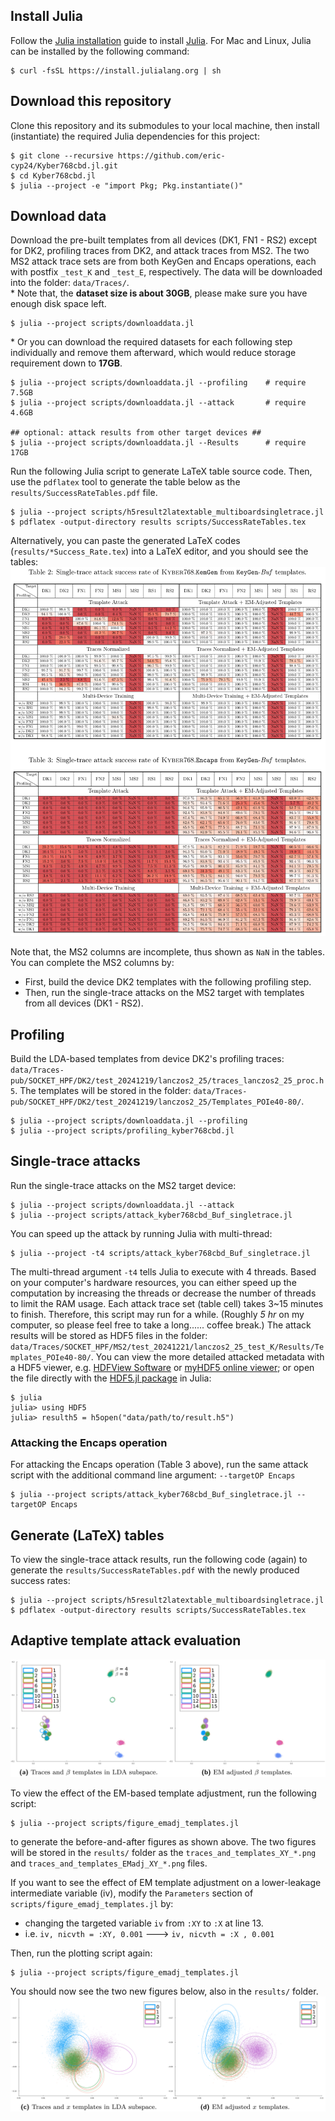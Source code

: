 

## Install Julia
Follow the [Julia installation](https://julialang.org/downloads/)
guide to install [Julia](https://docs.julialang.org/en/v1.11/manual/getting-started/).
For Mac and Linux, Julia can be installed by the following command:
```
$ curl -fsSL https://install.julialang.org | sh
```


## Download this repository
Clone this repository and its submodules to your local machine, then install
(instantiate) the required Julia dependencies for this project:
```
$ git clone --recursive https://github.com/eric-cyp24/Kyber768cbd.jl.git
$ cd Kyber768cbd.jl
$ julia --project -e "import Pkg; Pkg.instantiate()"
```


## Download data
Download the pre-built templates from all devices (DK1, FN1 - RS2) except for DK2,
profiling traces from DK2, and attack traces from MS2. The two MS2 attack trace sets
are from both KeyGen and Encaps operations, each with postfix `_test_K` and `_test_E`,
respectively.
The data will be downloaded into the folder: `data/Traces/`.\
\* Note that, the **dataset size is about 30GB**, please make sure you have
enough disk space left.
```
$ julia --project scripts/downloaddata.jl
```
\* Or you can download the required datasets for each following step individually
and remove them afterward, which would reduce storage requirement down to **17GB**.
```
$ julia --project scripts/downloaddata.jl --profiling    # require 7.5GB
$ julia --project scripts/downloaddata.jl --attack       # require 4.6GB

## optional: attack results from other target devices ##
$ julia --project scripts/downloaddata.jl --Results      # require 17GB
```
Run the following Julia script to generate LaTeX table source code. Then, use the
`pdflatex` tool to generate the table below as the `results/SuccessRateTables.pdf`
file.
```
$ julia --project scripts/h5result2latextable_multiboardsingletrace.jl
$ pdflatex -output-directory results scripts/SuccessRateTables.tex
```
Alternatively, you can paste the generated LaTeX codes (`results/*Success_Rate.tex`)
into a LaTeX editor, and you should see the tables:
![Success Rate Table](scripts/LaTeX_tables.png)

Note that, the MS2 columns are incomplete, thus shown as `NaN` in the tables.
You can complete the MS2 columns by:
- First, build the device DK2 templates with the following profiling step.
- Then, run the single-trace attacks on the MS2 target with templates from all
  devices (DK1 - RS2).


## Profiling
Build the LDA-based templates from device DK2's profiling traces:
`data/Traces-pub/SOCKET_HPF/DK2/test_20241219/lanczos2_25/traces_lanczos2_25_proc.h5`.
The templates will be stored in the folder:
`data/Traces-pub/SOCKET_HPF/DK2/test_20241219/lanczos2_25/Templates_POIe40-80/`.

```
$ julia --project scripts/downloaddata.jl --profiling
$ julia --project scripts/profiling_kyber768cbd.jl
```


## Single-trace attacks
Run the single-trace attacks on the MS2 target device:
```
$ julia --project scripts/downloaddata.jl --attack
$ julia --project scripts/attack_kyber768cbd_Buf_singletrace.jl
```
You can speed up the attack by running Julia with multi-thread:
```
$ julia --project -t4 scripts/attack_kyber768cbd_Buf_singletrace.jl
```
The multi-thread argument `-t4` tells Julia to execute with 4 threads.
Based on your computer's hardware resources, you can either speed up the
computation by increasing the threads or decrease the number of threads to
limit the RAM usage. Each attack trace set (table cell) takes 3~15 minutes
to finish. Therefore, this script may run for a while. (Roughly *5 hr* on
my computer, so please feel free to take a long...... coffee break.) The
attack results will be stored as HDF5 files in the folder:
`data/Traces/SOCKET_HPF/MS2/test_20241221/lanczos2_25_test_K/Results/Templates_POIe40-80/`.
You can view the more detailed attacked metadata with a HDF5 viewer, e.g.
[HDFView Software](https://www.hdfgroup.org/download-hdfview/) or
[myHDF5 online viewer](https://myhdf5.hdfgroup.org/); or open the file
directly with the [HDF5.jl package](https://juliaio.github.io/HDF5.jl/stable/)
in Julia:
```
$ julia
julia> using HDF5
julia> resulth5 = h5open("data/path/to/result.h5")
```

### Attacking the Encaps operation
For attacking the Encaps operation (Table 3 above), run the same attack
script with the additional command line argument: `--targetOP Encaps`
```
$ julia --project scripts/attack_kyber768cbd_Buf_singletrace.jl --targetOP Encaps
```


## Generate (LaTeX) tables
To view the single-trace attack results, run the following code (again) to
generate the `results/SuccessRateTables.pdf` with the newly produced success
rates:
```
$ julia --project scripts/h5result2latextable_multiboardsingletrace.jl
$ pdflatex -output-directory results scripts/SuccessRateTables.tex
```


## Adaptive template attack evaluation
![EM adjustment XY](scripts/EMadj_fig_XY.png)

To view the effect of the EM-based template adjustment, run the following
script:
```
$ julia --project scripts/figure_emadj_templates.jl
```
to generate the before-and-after figures as shown above. The two figures
will be stored in the `results/` folder as the
`traces_and_templates_XY_*.png` and `traces_and_templates_EMadj_XY_*.png`
files.

If you want to see the effect of EM template adjustment on a lower-leakage
intermediate variable (iv), modify the `Parameters` section of
`scripts/figure_emadj_templates.jl` by:
* changing the targeted variable `iv` from `:XY` to `:X` at line 13.
* i.e. `iv, nicvth = :XY, 0.001` &#x1F852; `iv, nicvth = :X , 0.001`

Then, run the plotting script again:
```
$ julia --project scripts/figure_emadj_templates.jl
```
You should now see the two new figures below, also in the `results/` folder.
![EM adjustment X](scripts/EMadj_fig_X.png)




